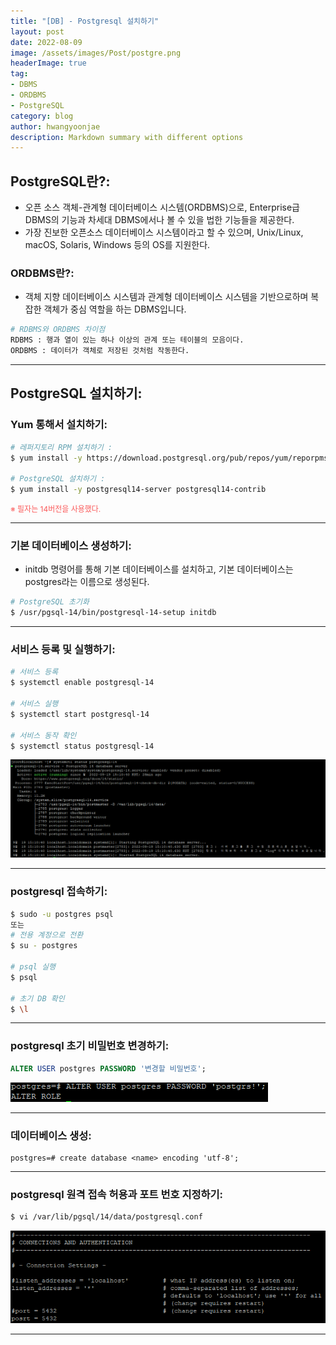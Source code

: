 ```yaml
---
title: "[DB] - Postgresql 설치하기"
layout: post
date: 2022-08-09
image: /assets/images/Post/postgre.png
headerImage: true
tag:
- DBMS
- ORDBMS
- PostgreSQL
category: blog
author: hwangyoonjae
description: Markdown summary with different options
---
```


## PostgreSQL란?:
- 오픈 소스 객체-관계형 데이터베이스 시스템(ORDBMS)으로, Enterprise급 DBMS의 기능과 차세대 DBMS에서나 볼 수 있을 법한 기능들을 제공한다.
- 가장 진보한 오픈소스 데이터베이스 시스템이라고 할 수 있으며, Unix/Linux, macOS, Solaris, Windows 등의 OS를 지원한다.

### ORDBMS란?: 
- 객체 지향 데이터베이스 시스템과 관계형 데이터베이스 시스템을 기반으로하며 복잡한 객체가 중심 역할을 하는 DBMS입니다.
```bash
# RDBMS와 ORDBMS 차이점
RDBMS : 행과 열이 있는 하나 이상의 관계 또는 테이블의 모음이다.
ORDBMS : 데이터가 객체로 저장된 것처럼 작동한다.
```

* * *

## PostgreSQL 설치하기:
### Yum 통해서 설치하기:
```bash
# 레퍼지토리 RPM 설치하기 :
$ yum install -y https://download.postgresql.org/pub/repos/yum/reporpms/EL-7-x86_64/pgdg-redhat-repo-latest.noarch.rpm

# PostgreSQL 설치하기 :
$ yum install -y postgresql14-server postgresql14-contrib
```
<span style="color:#FA5858; font-size:12px">※ 필자는 14버전을 사용했다.</span>
* * *

### 기본 데이터베이스 생성하기:
- initdb 명령어를 통해 기본 데이터베이스를 설치하고, 기본 데이터베이스는 postgres라는 이름으로 생성된다.
```bash
# PostgreSQL 초기화
$ /usr/pgsql-14/bin/postgresql-14-setup initdb
```

* * *

### 서비스 등록 및 실행하기:
```bash
# 서비스 등록
$ systemctl enable postgresql-14

# 서비스 실행
$ systemctl start postgresql-14

# 서비스 동작 확인
$ systemctl status postgresql-14
```
[![텍스트](/assets/images/DB/postgres%20%EC%84%9C%EB%B9%84%EC%8A%A4%20%ED%99%95%EC%9D%B8.PNG)](/assets/images/DB/postgres%20%EC%84%9C%EB%B9%84%EC%8A%A4%20%ED%99%95%EC%9D%B8.PNG)

* * *

### postgresql 접속하기:
```bash
$ sudo -u postgres psql
또는
# 전용 계정으로 전환
$ su - postgres
 
# psql 실행
$ psql
 
# 초기 DB 확인
$ \l
```

* * *

### postgresql 초기 비밀번호 변경하기:
```sql
ALTER USER postgres PASSWORD '변경할 비밀번호';
```
[![텍스트](/assets/images/DB/postgres%20%EC%B4%88%EA%B8%B0%20%ED%8C%A8%EC%8A%A4%EC%9B%8C%EB%93%9C%20%EB%B3%80%EA%B2%BD.PNG)](/assets/images/DB/postgres%20%EC%B4%88%EA%B8%B0%20%ED%8C%A8%EC%8A%A4%EC%9B%8C%EB%93%9C%20%EB%B3%80%EA%B2%BD.PNG)

* * *

### 데이터베이스 생성:
```
postgres=# create database <name> encoding 'utf-8';
```

* * *

### postgresql 원격 접속 허용과 포트 번호 지정하기:
```bash
$ vi /var/lib/pgsql/14/data/postgresql.conf
```
[![텍스트](/assets/images/DB/%EC%9B%90%EA%B2%A9%20%EC%A0%91%EC%86%8D%EA%B3%BC%20%ED%8F%AC%ED%8A%B8%EB%B2%88%ED%98%B8%20%EC%84%A4%EC%A0%95.PNG)](/assets/images/DB/%EC%9B%90%EA%B2%A9%20%EC%A0%91%EC%86%8D%EA%B3%BC%20%ED%8F%AC%ED%8A%B8%EB%B2%88%ED%98%B8%20%EC%84%A4%EC%A0%95.PNG)

* * *